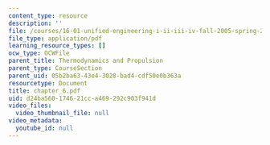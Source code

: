 ```yaml
---
content_type: resource
description: ''
file: /courses/16-01-unified-engineering-i-ii-iii-iv-fall-2005-spring-2006/d24ba560174621cca469292c903f941d_chapter_6.pdf
file_type: application/pdf
learning_resource_types: []
ocw_type: OCWFile
parent_title: Thermodynamics and Propulsion
parent_type: CourseSection
parent_uid: 05b2ba63-43e4-3028-bad4-cdf50e0b363a
resourcetype: Document
title: chapter_6.pdf
uid: d24ba560-1746-21cc-a469-292c903f941d
video_files:
  video_thumbnail_file: null
video_metadata:
  youtube_id: null
---
```

